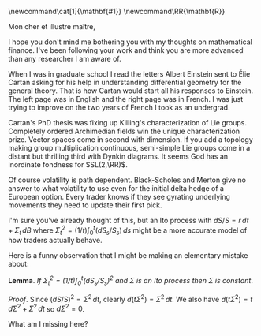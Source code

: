 \newcommand\cat[1]{\mathbf{#1}}
\newcommand\RR{\mathbf{R}}

Mon cher et illustre maître,

I hope you don't mind me bothering you with my thoughts on mathematical
finance.  I've been following your work and think you are more advanced
than any researcher I am aware of.

When I was in graduate school I read the letters Albert Einstein sent
to Élie Cartan asking for his help in understanding differential
geometry for the general theory.  That is how Cartan would start all
his responses to Einstein. The left page was in English and the right
page was in French.  I was just trying to improve on the two years of
French I took as an undergrad.

Cartan's PhD thesis was fixing up Killing's characterization of Lie groups.
Completely ordered Archimedian fields win the unique characterization prize.
Vector spaces come in second with dimension.
If you add a topology making group multiplication continuous, semi-simple Lie groups
come in a distant but thrilling third with Dynkin diagrams.
It seems God has an inordinate fondness for $SL(2,\RR)$.

Of course volatility is path dependent. Black-Scholes and Merton give no answer to
what volatility to use even for the initial delta hedge of a European option.
Every trader knows if they see gyrating underlying movements they need to update their first pick.

I'm sure you've already thought of this, but an Ito process with $dS/S =
r\,dt + \Sigma_t\,dB$ where $\Sigma^2_t =  (1/t)\int_0^t (dS_s/S_s)\,ds$
might be a more accurate model of how traders actually behave.

Here is a funny observation that I might be making an elementary mistake about:

__Lemma__. _If $\Sigma^2_t =  (1/t)\int_0^t (dS_s/S_s)^2$ and $\Sigma$ is an Ito process
then $\Sigma$ is constant_.

_Proof_. Since $(dS/S)^2 = \Sigma^2\,dt$, clearly $d(t\Sigma^2) = \Sigma^2\,dt$.
We also have $d(t\Sigma^2) = t\,d\Sigma^2 + \Sigma^2\,dt$ so $d\Sigma^2 = 0$.

What am I missing here?
